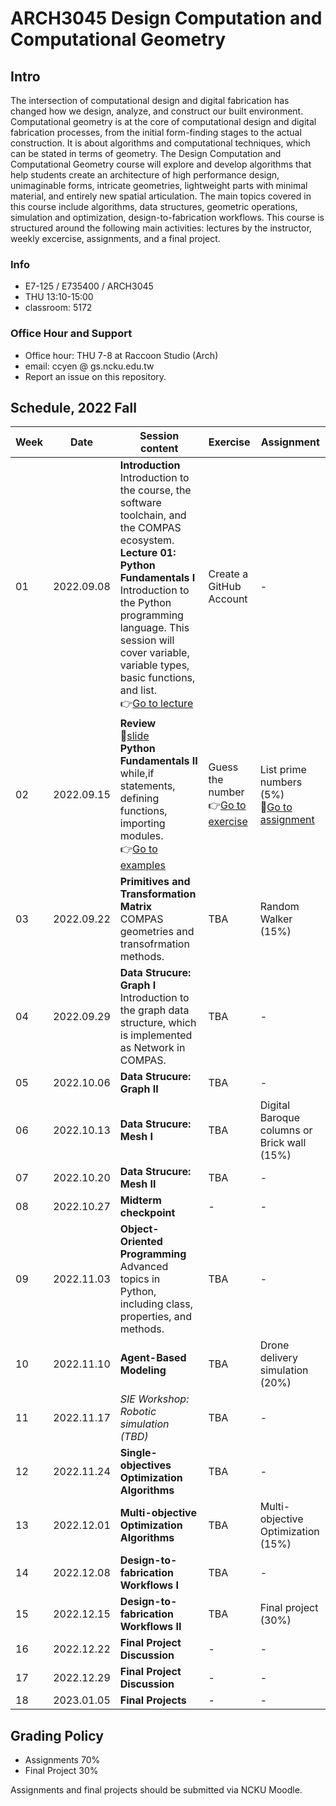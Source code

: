 # ARCH3045 Design Computation and Computational Geometry

## Intro

The intersection of computational design and digital fabrication has changed how we design, analyze, and construct our built environment. Computational geometry is at the core of computational design and digital fabrication processes, from the initial form-finding stages to the actual construction. It is about algorithms and computational techniques, which can be stated in terms of geometry. The Design Computation and Computational Geometry course will explore and develop algorithms that help students create an architecture of high performance design, unimaginable forms, intricate geometries, lightweight parts with minimal material, and entirely new spatial articulation. The main topics covered in this course include algorithms, data structures, geometric operations, simulation and optimization, design-to-fabrication workflows. This course is structured around the following main activities: lectures by the instructor, weekly excercise, assignments, and a final project.

### Info
* E7-125 / E735400 / ARCH3045
* THU 13:10-15:00
* classroom: 5172

### Office Hour and Support
* Office hour: THU 7-8 at Raccoon Studio (Arch)
* email: ccyen @ gs.ncku.edu.tw
* Report an issue on this repository.

## Schedule, 2022 Fall

| Week | Date | Session content | Exercise | Assignment |
| ---- | ---- |-----------------| --------- | ---------- |
| 01   | 2022.09.08 | **Introduction**<br>Introduction to the course, the software toolchain, and the COMPAS ecosystem.<br>**Lecture 01: Python Fundamentals I**<br>Introduction to the Python programming language. This session will cover variable, variable types, basic functions, and list.<br>👉[Go to lecture](Lecture/Lecture_01/README.md) | Create a GitHub Account | - |
| 02   | 2022.09.15 | **Review**<br>📖[slide](https://docs.google.com/presentation/d/1iEoZlb6EsvBIl2hRl6EzfJ2EgmVMP2Ejzb6TDcSAd38/edit#slide=id.g15165464355_3_27)<br>**Python Fundamentals II**<br>while,if statements, defining functions, importing modules.<br>👉[Go to examples](Lecture/Lecture_02/Examples/) | Guess the number<br>👉[Go to exercise](/Exercise/0_Guess_the_Number/README.md) | List prime numbers (5%)<br>📄[Go to assignment](/Assignment/0_prime_numbers/README.md) |
| 03   | 2022.09.22 | **Primitives and Transformation Matrix**<br>COMPAS geometries and transofrmation methods.| TBA | Random Walker (15%)|
| 04   | 2022.09.29 | **Data Strucure: Graph I**<br>Introduction to the graph data structure, which is implemented as Network in COMPAS.| TBA | - |
| 05   | 2022.10.06 | **Data Strucure: Graph II**<br>| TBA | - |
| 06   | 2022.10.13 | **Data Strucure: Mesh I**<br>| TBA | Digital Baroque columns or Brick wall (15%) |
| 07   | 2022.10.20 | **Data Strucure: Mesh II**<br> | TBA | - |
| 08   | 2022.10.27 | **Midterm checkpoint**<br> | - | - |
| 09   | 2022.11.03 | **Object-Oriented Programming**<br>Advanced topics in Python, including class, properties, and methods. | TBA | - |
| 10   | 2022.11.10 | **Agent-Based Modeling**<br>| TBA | Drone delivery simulation (20%) |
| 11   | 2022.11.17 | *SIE Workshop: Robotic simulation (TBD)* | TBA | - |
| 12   | 2022.11.24 | **Single-objectives Optimization Algorithms**<br> | TBA | - |
| 13   | 2022.12.01 | **Multi-objective Optimization Algorithms**<br> | TBA | Multi-objective Optimization (15%) |
| 14   | 2022.12.08 | **Design-to-fabrication Workflows I**| TBA | - |
| 15   | 2022.12.15 | **Design-to-fabrication Workflows II**| TBA | Final project (30%) |
| 16   | 2022.12.22 | **Final Project Discussion** | - | - |
| 17   | 2022.12.29 | **Final Project Discussion** | - | - |
| 18   | 2023.01.05 | **Final Projects** | - | - |


## Grading Policy
* Assignments 70% 
* Final Project 30%

Assignments and final projects should be submitted via NCKU Moodle. 